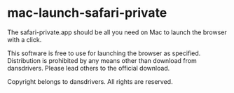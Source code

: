 # mac-launch-safari-private
The safari-private.app should be all you need on Mac to launch the browser with a click.

This software is free to use for launching the browser as specified.
Distribution is prohibited by any means other than download from dansdrivers.
Please lead others to the official download. 

Copyright belongs to dansdrivers. All rights are reserved.